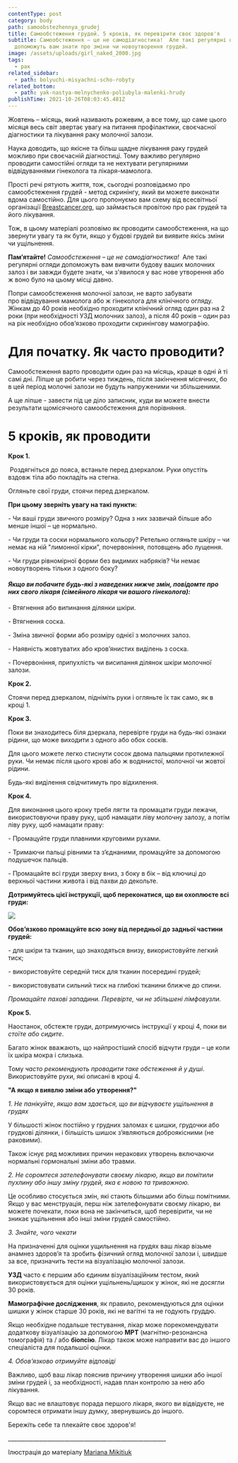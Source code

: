 ```yaml
---
contentType: post
category: body
path: samoobstezhennya_grudej
title: Самообстеження грудей. 5 кроків, як перевірити своє здоров'я
subtitle: Самообстеження – це не самодіагностика!  Але такі регулярні огляди
  допоможуть вам знати про зміни чи новоутворення грудей.
image: /assets/uploads/girl_naked_2000.jpg
tags:
  - рак
related_sidebar:
  - path: bolyuchi-misyachni-scho-robyty
related_bottom:
  - path: yak-nastya-melnychenko-poliubyla-malenki-hrudy
publishTime: 2021-10-26T08:03:45.481Z
---
```

<!--StartFragment-->

Жовтень – місяць, який називають рожевим, а все тому, що саме цього місяця весь світ звертає увагу на питання профілактики, своєчасної діагностики та лікування раку молочної залози.

Наука доводить, що якісне та більш щадне лікування раку грудей можливо при своєчасній діагностиці. Тому важливо регулярно проводити самостійні огляди та не нехтувати регулярними відвідуваннями гінеколога та лікаря-мамолога. 

Прості речі рятують життя, тож, сьогодні розповідаємо про самообстеження грудей - метод скринінгу, який ви можете виконати вдома самостійно. Для цього пропонуємо вам схему від всесвітньої організації [Breastcancer.org](https://www.breastcancer.org/symptoms/testing/types/self_exam), що займається провітою про рак грудей та його лікування.  

Тож, в цьому матеріалі розповімо як проводити самообстеження, на що звернути увагу та як бути, якщо у будові грудей ви виявите якісь зміни чи ущільнення.

**Пам’ятайте!** *Самообстеження – це не самодіагностика!*  Але такі регулярні огляди допоможуть вам вивчити будову ваших молочних залоз і ви завжди будете знати, чи з'явилося у вас нове утворення або ж воно було на цьому місці давно.

Попри самообстеження молочної залози, не варто забувати про відвідування мамолога або ж гінеколога для клінічного огляду. Жінкам до 40 років необхідно проходити клінічний огляд один раз на 2 роки (при необхідності УЗД молочних залоз), а після 40 років – один раз на рік необхідно обов’язково проходити скринінгову мамографію.

<!--EndFragment-->

# **Для початку. Як часто проводити?**

Самообстеження варто проводити один раз на місяць, краще в одні й ті самі дні. Ліпше це робити через тиждень, після закінчення місячних, бо в цей період молочні залози не будуть напруженими чи збільшеними. 

А ще ліпше - завести під це діло записник, куди ви можете внести результати щомісячного самообстеження для порівняння.

<!--EndFragment-->

# 5 кроків, як проводити

**Крок 1.**

<!--StartFragment-->

<!--StartFragment-->

 Роздягніться до пояса, встаньте перед дзеркалом. Руки опустіть вздовж тіла або покладіть на стегна.

Огляньте свої груди, стоячи перед дзеркалом.

<!--StartFragment-->

**При цьому зверніть увагу на такі пункти:**

\- Чи ваші груди звичного розміру? Одна з них зазвичай більше або менше іншої – це нормально.

\- Чи груди та соски нормального кольору? Ретельно огляньте шкіру – чи немає на ній "лимонної кірки", почервоніння, потовщень або лущення.

\- Чи груди рівномірної форми без видимих набряків? Чи немає новоутворень тільки з одного боку?

<!--EndFragment-->

#### *Якщо ви побачите будь-які з наведених нижче змін, повідомте про них свого лікаря (сімейного лікаря чи вашого гінеколога):*

\- Втягнення або випинання дiлянки шкіри.

\- Втягнення соска.

\- Змiна звичної форми або розмiру однiєї з молочних залоз.

\- Наявнiсть жовтуватих або кров’янистих видiлень з соска.

\- Почервонiння, припухлiсть чи висипання дiлянок шкiри молочної залози.

<!--EndFragment-->

**Крок 2.** 

<!--StartFragment-->

Стоячи перед дзеркалом, підніміть руки і огляньте їх так само, як в кроці 1.

<!--EndFragment-->

**Крок 3.**

<!--StartFragment-->

Поки ви знаходитесь біля дзеркала, перевірте груди на будь-які ознаки рідини, що може виходити з одного або обох сосків. 

Для цього можете легко стиснути сосок двома пальцями протилежної руки. Чи немає після цього крові або ж водянистої, молочної чи жовтої рідини.  

Будь-які виділення свідчитимуть про відхилення.

<!--EndFragment-->

**Крок 4.**

<!--StartFragment-->

Для виконання цього кроку требя лягти та промацати груди лежачи, використовуючи праву руку, щоб намацати ліву молочну залозу, а потім ліву руку, щоб намацати праву:

<!--StartFragment-->

\- Промацуйте груди плавними круговими рухами.

\- Тримаючи пальці рівними та з’єднаними, промацуйте за допомогою подушечок пальців.

\- Промацайте всі груди зверху вниз, з боку в бік – від ключиці до верхньої частини живота і від пахви до декольте.

<!--StartFragment-->

**Дотримуйтесь цієї інструкції, щоб переконатися, що ви охоплюєте всі груди:**

![](/assets/uploads/як-провести-огляд-грудей-самостійно.jpg)

**Обов’язково промацуйте всю зону від передньої до задньої частини грудей:**

\- для шкіри та тканин, що знаходяться внизу, використовуйте легкий тиск;

\- використовуйте середній тиск для тканин посередині грудей;

\- використовувати сильний тиск на глибокі тканини ближче до спини.

*Промацайте пахові западини. Перевірте, чи не збільшені лімфовузли.*

<!--EndFragment-->

**Крок 5.**

<!--StartFragment-->

Наостанок, обстежте груди, дотримуючись інструкції у кроці 4, поки ви *стоїте або сидите*.

<!--EndFragment-->

<!--StartFragment-->

Багато жінок вважають, що найпростіший спосіб відчути груди – це коли їх шкіра мокра і слизька.

Тому *часто рекомендують проводити таке обстеження й у душі*. Використовуйте рухи, які описані в кроці 4.

**"А якщо я виявлю зміни або утворення?"** 

*1. Не панікуйте, якщо вам здається, що ви відчуваєте ущільнення в грудях*

У більшості жінок постійно у грудних заломах є шишки, грудочки або грудкові ділянки, і більшість шишок з’являються доброякісними (не раковими).

Також існує ряд можливих причин неракових утворень включаючи нормальні гормональні зміни або травми.

*2. Не соромтеся зателефонувати своєму лікарю, якщо ви помітили пухлину або іншу зміну грудей, яка є новою та тривожною.*

Це особливо стосується змін, які стають більшими або більш помітними. Якщо у вас менструація, перш ніж зателефонувати своєму лікарю, ви можете почекати, поки вона не закінчиться, щоб перевірити, чи не зникає ущільнення або інші зміни грудей самостійно.

*3. Знайте, чого чекати*

На призначенні для оцінки ущильнення на грудях ваш лікар візьме анамнез здоров’я та зробить фізичний огляд молочної залози і, швидше за все, призначить тести на візуалізацію молочної залози.

**УЗД** часто є першим або єдиним візуалізаційним тестом, який використовується для оцінки ущільнень/щишок у жінок, які не досягли 30 років.

**Мамографічне дослідження**, як правило, рекомендуються для оцінки шишки у жінок старше 30 років, які не вагітні та не годують груддю.

Якщо необхідне подальше тестування, лікар може порекомендувати додаткову візуалізацію за допомогою **МРТ** (магнітно-резонансна томографія) та / або **біопсію**. Лікар також може направити вас до іншого спеціаліста для подальшої оцінки.

*4. Обов’язково отримуйте відповіді*

Важливо, щоб ваш лікар пояснив причину утворення шишки або іншої зміни грудей і, за необхідності, надав план контролю за нею або лікування.

Якщо вас не влаштовує порада першого лікаря, якого ви відвідуєте, не соромтеся отримати іншу думку, звернувшись до іншого.

<!--EndFragment-->

Бережіть себе та плекайте своє здоров'я!

\_\_\_\_\_\_\_\_\_\_\_\_\_\_\_\_\_\_\_\_\_\_\_\_\_\_\_\_\_\_\_\_\_\_\_\_\_\_\_\_\_\_\_\_\_\_\_\_\_\_\_\_\_\_\_\_

Ілюстрація до матеріалу [Mariana Mikitiuk](mmariana.com)

<!--EndFragment-->